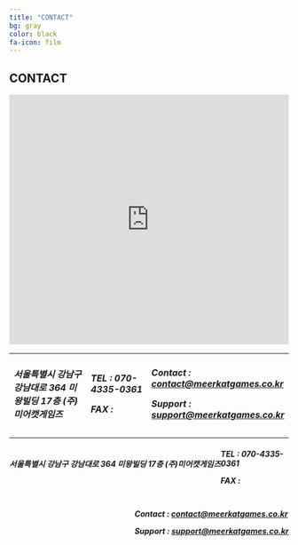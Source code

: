 ```yaml
---
title: "CONTACT"
bg: gray
color: black
fa-icon: film
---
```

## CONTACT

<iframe src="https://www.google.com/maps/embed?pb=!1m18!1m12!1m3!1d1582.7612505906102!2d127.02859328696883!3d37.495592997464044!2m3!1f0!2f0!3f0!3m2!1i1024!2i768!4f13.1!3m3!1m2!1s0x0%3A0x0!2zMzfCsDI5JzQ0LjEiTiAxMjfCsDAxJzQ1LjciRQ!5e0!3m2!1sko!2skr!4v1533521760110" width="100%" height="450" frameborder="0" style="border:0" allowfullscreen></iframe>

<table width="100%" border="0">
  <tr>
    <td width="35%"><h5>서울특별시 강남구 강남대로 364 미왕빌딩 17층 (주)미어캣게임즈</h5></td>
    <td width="25%"><h5><p>TEL : 070-4335-0361</P><p>FAX : </p></h5></td>
    <td width="40%"><h5><p>Contact : <a href="mailto:contact@meerkatgames.co.kr">contact@meerkatgames.co.kr</a></p><p>Support : <a href="mailto:Support : support@meerkatgames.co.kr">support@meerkatgames.co.kr</a></P></h5></td>
  </tr>
  </table>

<div style="float:left;"><h5>서울특별시 강남구 강남대로 364 미왕빌딩 17층 (주)미어캣게임즈</h5></div>
<div style="float:center;"><h5><p>TEL : 070-4335-0361</P><p>FAX : </p></h5></div>
<div style="float:right;"><h5><p>Contact : <a href="mailto:contact@meerkatgames.co.kr">contact@meerkatgames.co.kr</a></p><p>Support : <a href="mailto:Support : support@meerkatgames.co.kr">support@meerkatgames.co.kr</a></P></h5></div>
